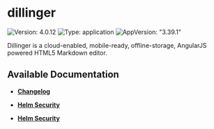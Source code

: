 # dillinger

![Version: 4.0.12](https://img.shields.io/badge/Version-4.0.12-informational?style=flat-square) ![Type: application](https://img.shields.io/badge/Type-application-informational?style=flat-square) ![AppVersion: "3.39.1"](https://img.shields.io/badge/AppVersion-"3.39.1"-informational?style=flat-square)

Dillinger is a cloud-enabled, mobile-ready, offline-storage, AngularJS powered HTML5 Markdown editor.

## Available Documentation

- [**Changelog**](CHANGELOG)

- [**Helm Security**](container-security)

- [**Helm Security**](helm-security)

